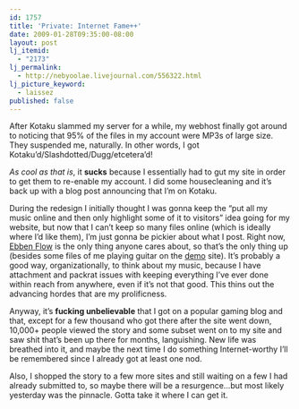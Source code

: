 ```yaml
---
id: 1757
title: 'Private: Internet Fame++'
date: 2009-01-28T09:35:00-08:00
layout: post
lj_itemid:
  - "2173"
lj_permalink:
  - http://nebyoolae.livejournal.com/556322.html
lj_picture_keyword:
  - laissez
published: false
---
```

After Kotaku slammed my server for a while, my webhost finally got around to noticing that 95% of the files in my account were MP3s of large size. They suspended me, naturally. In other words, I got Kotaku&#8217;d/Slashdotted/Dugg/etcetera&#8217;d!

<!--more-->

_As cool as that is_, it **sucks** because I essentially had to gut my site in order to get them to re-enable my account. I did some housecleaning and it&#8217;s back up with a blog post announcing that I&#8217;m on Kotaku.

During the redesign I initially thought I was gonna keep the &#8220;put all my music online and then only highlight some of it to visitors&#8221; idea going for my website, but now that I can&#8217;t keep so many files online (which is ideally where I&#8217;d like them), I&#8217;m just gonna be pickier about what I post. Right now, [Ebben Flow](http://ef.nebyoolae.com) is the only thing anyone cares about, so that&#8217;s the only thing up (besides some files of me playing guitar on the [demo](http://demo.nebyoolae.com) site). It&#8217;s probably a good way, organizationally, to think about my music, because I have attachment and packrat issues with keeping everything I&#8217;ve ever done within reach from anywhere, even if it&#8217;s not that good. This thins out the advancing hordes that are my prolificness.

Anyway, it&#8217;s **fucking unbelievable** that I got on a popular gaming blog and that, except for a few thousand who got there after the site went down, 10,000+ people viewed the story and some subset went on to my site and saw shit that&#8217;s been up there for months, languishing. New life was breathed into it, and maybe the next time I do something Internet-worthy I&#8217;ll be remembered since I already got at least one nod.

Also, I shopped the story to a few more sites and still waiting on a few I had already submitted to, so maybe there will be a resurgence&#8230;but most likely yesterday was the pinnacle. Gotta take it where I can get it.
